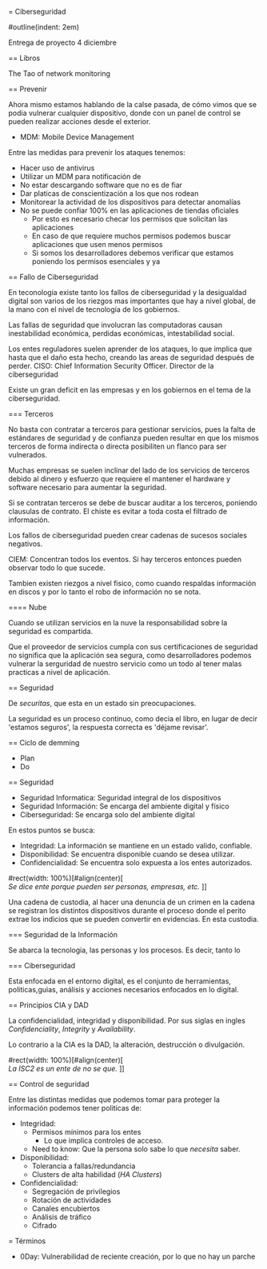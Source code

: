 = Ciberseguridad

#outline(indent: 2em)



Entrega de proyecto 4 diciembre

== Libros

The Tao of network monitoring

== Prevenir

Ahora mismo estamos hablando de la calse pasada, de cómo vimos que se podia vulnerar cualquier dispositivo, donde con un panel de control se pueden realizar acciones desde el exterior.

- MDM: Mobile Device Management

Entre las medidas para prevenir los ataques tenemos:
- Hacer uso de antivirus
- Utilizar un MDM para notificación de
- No estar descargando software que no es de fiar
- Dar platicas de conscientización a los que nos rodean
- Monitorear la actividad de los dispositivos para detectar anomalías
- No se puede confiar 100% en las aplicaciones de tiendas oficiales
  - Por esto es necesario checar los permisos que solicitan las aplicaciones
  - En caso de que requiere muchos permisos podemos buscar aplicaciones que usen menos permisos
  - Si somos los desarrolladores debemos verificar que estamos poniendo los permisos esenciales y ya

== Fallo de Ciberseguridad

En teconologia existe tanto los fallos de ciberseguridad y la desigualdad digital son varios de los riezgos mas importantes que hay a nivel global, de la mano con el nivel de tecnología de los gobiernos.

Las fallas de seguridad que involucran las computadoras causan inestabilidad económica, perdidas económicas, intestabilidad social.

Los entes reguladores suelen aprender de los ataques, lo que implica que hasta que el daño esta hecho, creando las areas de seguridad después de perder.
CISO: Chief Information Security Officer. Director de la ciberseguridad

Existe un gran deficit en las empresas y en los gobiernos  en el tema de la ciberseguridad. 

=== Terceros

No basta con contratar a terceros para gestionar servicios, pues la falta de estándares de seguridad y de confianza pueden resultar en que los mismos terceros de forma indirecta o directa posibiliten un flanco para ser vulnerados.

Muchas empresas se suelen inclinar del lado de los servicios de terceros debido al dinero y esfuerzo que requiere el mantener el hardware y software necesario para aumentar la seguridad.

Si se contratan terceros se debe de buscar auditar a los terceros, poniendo clausulas de contrato. El chiste es evitar a toda costa el filtrado de información.

Los fallos de ciberseguridad pueden crear cadenas de sucesos sociales negativos.

CIEM: Concentran todos los eventos. Si hay terceros entonces pueden observar todo lo que sucede.

Tambien existen riezgos a nivel fisico, como cuando respaldas información en discos y por lo tanto el robo de información no se nota.

==== Nube

Cuando se utilizan servicios en la nuve la responsabilidad sobre la seguridad es compartida.

Que el proveedor de servicios cumpla con sus certificaciones de seguridad no significa que la aplicación sea segura, como desarrolladores podemos vulnerar la serguridad de nuestro servicio como un todo al tener malas practicas a nivel de aplicación.

== Seguridad

De _securitas_, que esta en un estado sin preocupaciones.

La seguridad es un proceso continuo, como decia el libro, en lugar de decir 'estamos seguros', la respuesta correcta es 'déjame revisar'. 


== Ciclo de demming

- Plan
- Do

== Seguridad

- Seguridad Informatica: Seguridad integral de los dispositivos
- Seguridad Información: Se encarga del ambiente digital y físico
- Ciberseguridad: Se encarga solo del ambiente digital

En estos puntos se busca:
- Integridad: La información se mantiene en un estado valido, confiable.
- Disponibilidad: Se encuentra disponible cuando se desea utilizar.
- Confidencialidad: Se encuentra solo expuesta a los entes autorizados.

#rect(width: 100%)[#align(center)[  
  _Se dice *ente* porque pueden ser personas, empresas, etc._
]]

Una cadena de custodia, al hacer una denuncia de un crimen en la cadena se registran los distintos dispositivos durante el proceso donde el perito extrae los indicios que se pueden convertir en evidencias. En esta custodia.

=== Seguridad de la Información

Se abarca la tecnologia, las personas y los procesos. Es decir, tanto lo 

=== Ciberseguridad

Esta enfocada en el entorno digital, es el conjunto de herramientas, politicas,guias, análisis y acciones necesarios enfocados en lo digital.

== Principios CIA y DAD

La confidencialidad, integridad y disponibilidad. Por sus siglas en ingles _Confidenciality_, _Integrity_ y _Availability_.

Lo contrario a la CIA es la DAD, la alteración, destrucción o divulgación.

#rect(width: 100%)[#align(center)[  
  _La ISC2 es un ente de no se que._
]]

== Control de seguridad

Entre las distintas medidas que podemos tomar para proteger la información podemos tener politicas de:

- Integridad:
  - Permisos mínimos para los entes
    - Lo que implica controles de acceso.
  - Need to know: Que la persona solo sabe lo que _necesita_ saber.
- Disponibilidad:
  - Tolerancia a fallas/redundancia
  - Clusters de alta habilidad (_HA Clusters_)
- Confidencialidad:
  - Segregación de privilegios
  - Rotación de actividades
  - Canales encubiertos
  - Análisis de tráfico
  - Cifrado

= Términos

- 0Day: Vulnerabilidad de reciente creación, por lo que no hay un parche